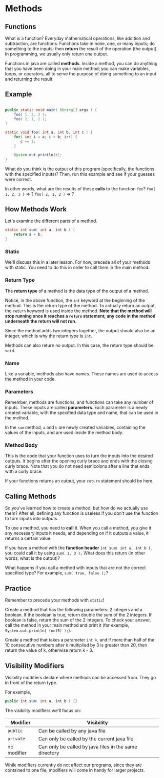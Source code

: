 # Methods

## Functions

What is a function? Everyday mathematical operations, like addition and subtraction, are functions. Functions take in none, one, or many inputs; do something to the inputs; then __return__ the result of the operation (the output). In programming, we usually only return _one_ output.

Functions in java are called __methods__. Inside a method, you can do anything that you have been doing in your main method; you can make variables, loops, or operators, all to serve the purpose of doing something to an input and returning the result.

## Example

```java

public static void main( String[] args ) {
    foo( 1, 2, 3 );
    foo( 2, 1, 2 );
}

static void foo( int a, int b, int c ) {
    for( int i = a; i < b; i++) {
       c += 1;
    }

    System.out.println(c);
}

```

What do you think is the output of this program (specifically, the functions with the specified inputs)? Then, run this example and see if your guesses were correct.

In other words, what are the results of these __calls__ to the function `foo`?
`foo( 1, 2, 3 )` => ?
`foo( 2, 1, 2 )` => ?

## How Methods Work

Let's examine the different parts of a method.

```java
static int sum( int a, int b ) {
    return a + b;
}
```

### Static

We'll discuss this in a later lesson. For now, precede all of your methods with static. You need to do this in order to call them in the main method.

### Return Type

The __return type__ of a method is the data type of the output of a method.

Notice, in the above function, the `int` keyword at the beginning of the method. This is the return type of the method. To actually return an output, the `return` keyword is used inside the method. __Note that the method will stop running once it reaches a `return` statement; any code in the method underneath the return will not run.__

Since the method adds two integers together, the output should also be an integer, which is why the return type is `int`.

Methods can also return no output. In this case, the return type should be `void`.

### Name

Like a variable, methods also have names. These names are used to access the method in your code.

### Parameters

Remember, methods are functions, and functions can take any number of inputs. These inputs are called __parameters__. Each parameter is a newly created variable, with the specified data type and name, that can be used in the method.

In the `sum` method, `a` and `b` are newly created variables, containing the values of the inputs, and are used inside the method body.

### Method Body

This is the code that your function uses to turn the inputs into the desired outputs. It begins after the opening curly brace and ends with the closing curly brace. Note that you do not need semicolons after a line that ends with a curly brace.

If your functions returns an output, your `return` statement should be here.

## Calling Methods

So you've learned how to create a method, but how do we actually use them? After all, defining any function is useless if you don't use the function to turn inputs into outputs.

To use a method, you need to __call__ it. When you call a method, you give it any necessary inputs it needs, and depending on if it outputs a value, it returns a certain value.

If you have a method with the __function header__ `int sum( int a, int b )`, you could call it by using `sum( 1, 3 );` What does this return (in other words, what is the output)?

What happens if you call a method with inputs that are not the correct specified type? For example, `sum( true, false );`?

## Practice

Remember to precede your methods with `static`!

Create a method that has the following parameters: 2 integers and a boolean. If the boolean is true, return double the sum of the 2 integers. If boolean is false, return the sum of the 2 integers. To check your answer, call the method in your main method and print it (for example, `System.out.println( foo(5) );`).

Create a method that takes a parameter `int k`, and if more than half of the 10 consecutive numbers after k multiplied by 3 is greater than 20, then return the value of k, otherwise return k - 3.

## Visibility Modifiers

Visibility modifiers declare where methods can be accessed from. They go in front of the return type.

For example,

```java
public int sum( int a, int b ) {}
```

The visibility modifiers we'll focus on:

| Modifier    | Visibility                                             |
|-------------|--------------------------------------------------------|
| `public`    | Can be called by any java file                         |
| `private`   | Can only be called by the current java file            |
| no modifier | Can only be called by java files in the same directory |

While modifiers currently do not affect our programs, since they are contained to one file, modifiers will come in handy for larger projects.
